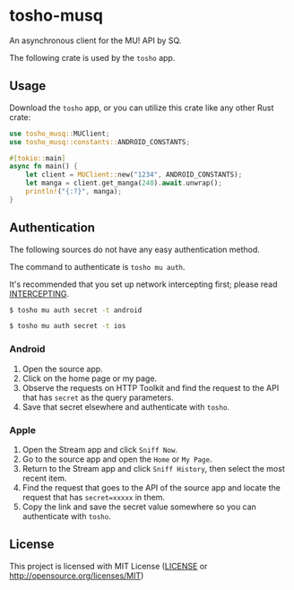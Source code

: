 # tosho-musq

An asynchronous client for the MU! API by SQ.

The following crate is used by the `tosho` app.

## Usage

Download the `tosho` app, or you can utilize this crate like any other Rust crate:

```rust
use tosho_musq::MUClient;
use tosho_musq::constants::ANDROID_CONSTANTS;

#[tokio::main]
async fn main() {
    let client = MUClient::new("1234", ANDROID_CONSTANTS);
    let manga = client.get_manga(240).await.unwrap();
    println!("{:?}", manga);
}
```

## Authentication

The following sources do not have any easy authentication method.

The command to authenticate is `tosho mu auth`.

It's recommended that you set up network intercepting first; please read [INTERCEPTING](https://github.com/noaione/tosho-mango/blob/master/INTERCEPTING.md).

```bash
$ tosho mu auth secret -t android
```

```bash
$ tosho mu auth secret -t ios
```

### Android

1. Open the source app.
2. Click on the home page or my page.
3. Observe the requests on HTTP Toolkit and find the request to the API that has `secret` as the query parameters.
4. Save that secret elsewhere and authenticate with `tosho`.

### Apple

1. Open the Stream app and click `Sniff Now`.
2. Go to the source app and open the `Home` or `My Page`.
3. Return to the Stream app and click `Sniff History`, then select the most recent item.
4. Find the request that goes to the API of the source app and locate the request that has `secret=xxxxx` in them.
5. Copy the link and save the secret value somewhere so you can authenticate with `tosho`.

## License

This project is licensed with MIT License ([LICENSE](https://github.com/noaione/tosho-mango/blob/master/LICENSE) or http://opensource.org/licenses/MIT)
